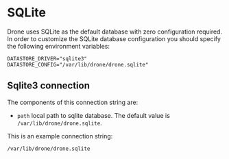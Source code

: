 # SQLite

Drone uses SQLite as the default database with zero configuration required. In order to customize the SQLite database configuration you should specify the following environment variables:

```
DATASTORE_DRIVER="sqlite3"
DATASTORE_CONFIG="/var/lib/drone/drone.sqlite"
```

## Sqlite3 connection

The components of this connection string are:

* `path` local path to sqlite database. The default value is `/var/lib/drone/drone.sqlite`.

This is an example connection string:

```
/var/lib/drone/drone.sqlite
```
